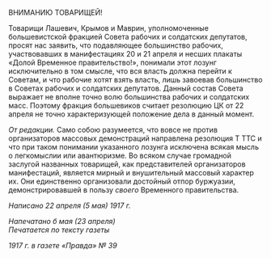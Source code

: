 ВНИМАНИЮ ТОВАРИЩЕЙ!

Товарищи Лашевич, Крымов и Маврин, уполномоченные большевистской фракцией Совета рабочих и солдатских депутатов, просят нас заявить, что подавляющее боль­шинство рабочих, участвовавших в манифестациях 20 и 21 апреля и несших плакаты «Долой Временное правительство!», понимали этот лозунг исключительно в том смыс­ле, что вся власть должна перейти к Советам, и что рабочие хотят взять власть, лишь завоевав большинство в Советах рабочих и солдатских депутатов. Данный состав Сове­та выражает не вполне точно волю большинства рабочих и солдатских масс. Поэтому фракция большевиков считает резолюцию ЦК от 22 апреля не точно характеризующей положение дела в данный момент.

_От редакции._ Само собою разумеется, что вовсе не против организаторов массовых демонстраций направлена резолюция Τ TTC и что при таком понимании указанного ло­зунга исключена всякая мысль о легкомыслии или авантюризме. Во всяком случае гро­мадной заслугой названных товарищей, как представителей организаторов манифеста­ций, является мирный и внушительный массовый характер их. Они единственно орга­низовали достойный отпор буржуазии, демонстрировавшей в пользу _своего_ Временно­го правительства.

_Написано 22 апреля (5 мая) 1917 г._

_Напечатано б мая (23 апреля)                                                        Печатается по тексту газеты_

_1917 г. в газете «Правда» № 39_